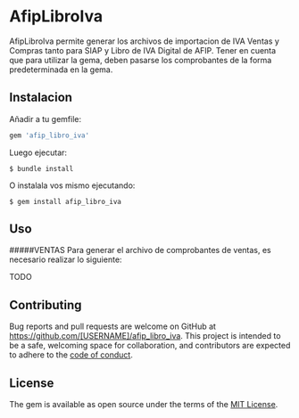 # AfipLibroIva

AfipLibroIva permite generar los archivos de importacion de IVA Ventas y Compras tanto para SIAP y Libro de IVA Digital de AFIP. 
Tener en cuenta que para utilizar la gema, deben pasarse los comprobantes de la forma predeterminada en la gema.

## Instalacion

Añadir a tu gemfile:

```ruby
gem 'afip_libro_iva'
```

Luego ejecutar:

    $ bundle install

O instalala vos mismo ejecutando:

    $ gem install afip_libro_iva

## Uso

#####VENTAS
Para generar el archivo de comprobantes de ventas, es necesario realizar lo siguiente: 

TODO


## Contributing

Bug reports and pull requests are welcome on GitHub at https://github.com/[USERNAME]/afip_libro_iva. This project is intended to be a safe, welcoming space for collaboration, and contributors are expected to adhere to the [code of conduct](https://github.com/[USERNAME]/afip_libro_iva/blob/master/CODE_OF_CONDUCT.md).

## License

The gem is available as open source under the terms of the [MIT License](https://opensource.org/licenses/MIT).
